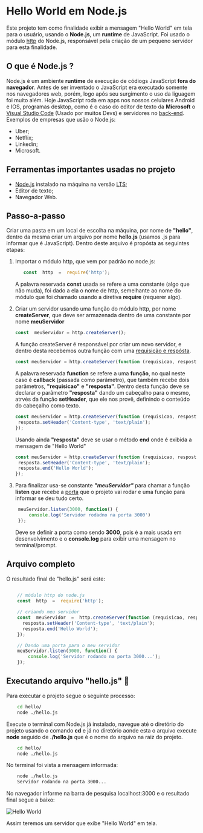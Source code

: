 #   Hello World em Node.js

Este projeto tem como finalidade exibir a mensagem "Hello World" em tela para o usuário, usando o **Node.js**, um **runtime** de JavaScript. Foi usado o módulo [http](https://www.luiztools.com.br/post/http-para-programadores-node-js/) do Node.js, responsável pela criação de um pequeno servidor para esta finalidade.

## O que é Node.js ?

Node.js é um ambiente **runtime** de execução de códiogs JavaScript **fora do navegador**. Antes de ser inventado o JavaScript era executado somente nos navegadores web, porém, logo após seu surgimento o uso da liguagem foi muito além. 
Hoje JavaScript roda em apps nos nossos celulares Android e IOS, programas desktop, como é o caso do editor de texto da **Microsoft** o [Visual Studio Code](https://code.visualstudio.com/) (Usado por muitos Devs) e servidores no [back-end](https://www.digitalhouse.com/br/blog/back-end-o-que-e-para-que-serve-e-como-aprender).
Exemplos de empresas que usão o Node.js:

- Uber;
- Netflix;
- Linkedin;
- Microsoft.

## Ferramentas importantes usadas no projeto 

- [Node.js](https://nodejs.org/en/) instalado na máquina na versão [LTS](https://pt.wikipedia.org/wiki/Suporte_de_longo_prazo);
- Editor de texto;
- Navegador Web.

## Passo-a-passo

Criar uma pasta em um local de escolha na  máquina, por nome de **"hello"**, dentro da mesma criar um arquivo por nome **hello.js** (usamos .js para informar que é JavaScript). Dentro deste arquivo é propósta as seguintes etapas:

 1.  Importar o módulo http, que vem por padrão no node.js: 
 
	 ```js 
		const  http  =  require('http');	  
	 ```
	 A palavra reservada **const** usada se refere a uma constante (algo que não muda), foi dado a ela o nome de http, semelhante ao nome do módulo que foi chamado usando a diretiva **require** (requerer algo). 
	 
2. Criar um servidor usando uma função do módulo http, por nome **createServer**, que deve ser armazenada dentro de uma constante por nome **meuServidor**

	 ``` js 
	 const  meuServidor = http.createServer();	  
	 ```
      
    A função createServer é responsável por criar um novo servidor, e dentro desta recebemos outra função com uma [requisição e respósta](https://developer.mozilla.org/pt-BR/docs/Web/HTTP/Overview#:~:text=As%20mensagens%20enviadas%20pelo%20cliente,chamadas%20de%20respostas%20(responses)).
    
	
	```js 
	const meuServidor = http.createServer(function (requisicao, resposta) {});
	```

     A palavra reservada **function** se refere a uma **função**, no qual neste caso é **callback** (passada como parâmetro), que também recebe dois parâmetros, **"requisicao"**  e **"resposta"**. Dentro desta função deve se declarar o parâmetro **"resposta"** dando um cabeçalho para o mesmo, atrvés da função **setHeader**, que ele nos provê, definindo o conteúdo do cabeçalho como texto.

	```js 
	const meuServidor = http.createServer(function (requisicao, resposta) {
	 resposta.setHeader('Content-type', 'text/plain');
	});
	```
   Usando ainda **"resposta"** deve se usar o método **end** onde é exibida a mensagem de "Hello World"
	
	```js 
	const meuServidor = http.createServer(function (requisicao, resposta) {
	 resposta.setHeader('Content-type', 'text/plain');
	 resposta.end('Hello World');
	});	
	```
	 
3. Para finalizar usa-se constante ***"meuServidor"*** para chamar a função **listen** que recebe a <a  href="https://pt.wikipedia.org/wiki/Porta_(redes_de_computadores)">porta</a> que o projeto vai rodar e uma função para informar se deu tudo certo.
   
   ```js 
	meuServidor.listen(3000, function() {
		console.log('Servidor rodadno na porta 3000')
	});
   ```
    Deve se definir a porta como sendo **3000**, pois é a mais usada em desenvolvimento e o **console.log** para exibir uma mensagem no terminal/prompt.


## Arquivo completo

O resultado final de "hello.js" será este:

```js 
			
    // módulo http do node.js
	const  http  =  require('http');

	// criando meu servidor
	const  meuServidor  =  http.createServer(function (requisicao, resposta) {
	  resposta.setHeader('Content-type', 'text/plain');
	  resposta.end('Hello World');
	});

	// Dando uma porta para o meu servidor
	meuServidor.listen(3000, function() {
		console.log('Servidor rodando na porta 3000...');
	});

```

## Executando arquivo "hello.js" 🚀

  
Para executar o projeto segue o seguinte processo: 

```bash     
	cd hello/
	node ./hello.js 
```

   Execute o terminal com Node.js já instalado, navegue até o diretório do projeto usando o comando **cd** e já no diretório aonde esta o arquivo execute **node** seguido de **./hello.js** que é o nome do arquivo na raiz do projeto.

```bash     
	cd hello/
	node ./hello.js 
```
   No terminal foi vista a mensagem informada:
   
```bash
	node ./hello.js
	Servidor rodando na porta 3000...
```

No navegador informe na barra de pesquisa localhost:3000 e o resultado final segue a baixo:

  



![Hello World](https://flaviocopes.com/docker-node-container-example/Screen%20Shot%202020-07-05%20at%2011.30.33.png)

Assim teremos um servidor que exibe "Hello World" em tela.
